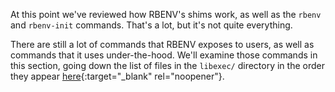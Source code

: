 At this point we've reviewed how RBENV's shims work, as well as the `rbenv` and `rbenv-init` commands.  That's a lot, but it's not quite everything.

There are still a lot of commands that RBENV exposes to users, as well as commands that it uses under-the-hood.  We'll examine those commands in this section, going down the list of files in the `libexec/` directory in the order they appear [here](https://github.com/rbenv/rbenv/blob/c4395e58201966d9f90c12bd6b7342e389e7a4cb/libexec/){:target="_blank" rel="noopener"}.
